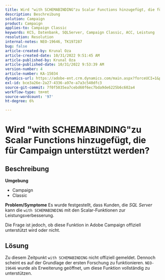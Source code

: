 ```yaml
---
title: Wird "with SCHEMABINDING"zu Scalar Functions hinzugefügt, die für Campaign unterstützt werden?
description: Beschreibung
solution: Campaign
product: Campaign
applies-to: Campaign Classic
keywords: KCS, Datenbank, SQLServer, Campaign Classic, ACC, Leistung
resolution: Resolution
internal-notes: NEO-19646, TK197287
bug: false
article-created-by: Krunal Oza
article-created-date: 10/31/2022 9:51:45 AM
article-published-by: Krunal Oza
article-published-date: 10/31/2022 9:53:39 AM
version-number: 4
article-number: KA-15034
dynamics-url: https://adobe-ent.crm.dynamics.com/main.aspx?forceUCI=1&pagetype=entityrecord&etn=knowledgearticle&id=ebb6e79d-0159-ed11-9561-6045bd0067ea
exl-id: bce3a26e-2a27-4336-a97e-a7a3c540dfc3
source-git-commit: 7f0f5035ea7cebd60f6ec7bda9de6225b6c602a4
workflow-type: tm+mt
source-wordcount: '97'
ht-degree: 6%

---
```


# Wird &quot;with SCHEMABINDING&quot;zu Scalar Functions hinzugefügt, die für Campaign unterstützt werden?

## Beschreibung

<b>Umgebung</b>
- Campaign
- Classic



<b>Problem/Symptome</b>
Es wurde festgestellt, dass Kunden, die *SQL Server* kann die `with SCHEMABINDING` mit den Scalar-Funktionen zur Leistungsverbesserung.

Die Frage ist jedoch, ob diese Funktion in Adobe Campaign offiziell unterstützt wird oder nicht.




## Lösung


Zu diesem Zeitpunkt `with SCHEMABINDING` nicht offiziell gemeldet. Dennoch scheint es auf der Grundlage der ersten Forschung zu funktionieren. `NEO-19646` wurde als Erweiterung geöffnet, um diese Funktion vollständig zu unterstützen.

